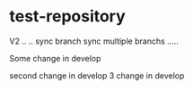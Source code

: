 # test-repository

V2
..
..
sync branch
sync multiple branchs
.....

Some change in develop

second change in develop
3 change in develop
